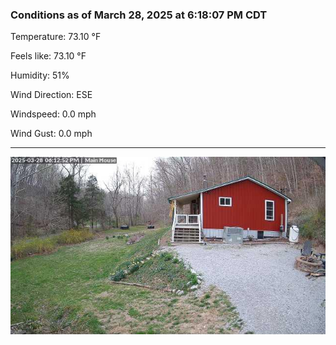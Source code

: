 ### Conditions as of March 28, 2025 at 6:18:07 PM CDT 

Temperature: 73.10 &deg;F

Feels like: 73.10 &deg;F

Humidity: 51%

Wind Direction: ESE

Windspeed: 0.0 mph

Wind Gust: 0.0 mph

---

<img src="./images/latest.jpeg"/>

